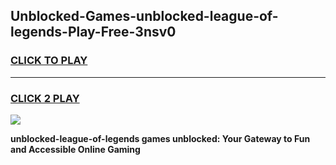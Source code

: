 
## Unblocked-Games-unblocked-league-of-legends-Play-Free-3nsv0
<h3>
<a href="https://premium76.site?title=unblocked-league-of-legends&ref=12A">CLICK TO PLAY</a></h3>
<hr>

<h3>
<a href="https://premium76.site?title=unblocked-league-of-legends&ref=12A">CLICK 2 PLAY</a>
  
</h3>

<a href="https://premium76.site?title=unblocked-league-of-legends&ref=12A"><img src="https://clearcache.store/games.png"></a>


**unblocked-league-of-legends games unblocked: Your Gateway to Fun and Accessible Online Gaming**
